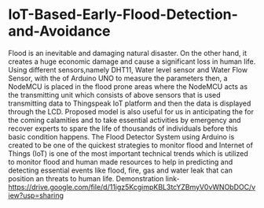 # IoT-Based-Early-Flood-Detection-and-Avoidance
Flood is an inevitable and damaging natural disaster. On the other hand, it creates a huge economic damage and cause a significant loss in human life. Using different sensors,namely DHT11, Water level sensor and Water Flow Sensor, with the of Arduino UNO to measure the parameters then, a NodeMCU is placed in the flood prone areas where the NodeMCU acts as the transmitting unit which consists of above sensors that is used transmitting data to Thingspeak IoT platform and then the data is displayed through the LCD. Proposed model is also useful for us in anticipating the for the coming calamities and to take essential activities by emergency and recover experts to spare the life of thousands of individuals before this basic condition happens. The Flood Detector System using Arduino is created to be one of the quickest strategies to monitor flood and Internet of Things (IoT) is one of the most important technical trends which is utilized to monitor flood and human made resources to help in predicting and detecting essential events like flood, fire, gas and water leak that can position an threats to human life.
Demonstration link-https://drive.google.com/file/d/11igz5KcgimpKBL3tcYZBmyV0vWNObDOC/view?usp=sharing
